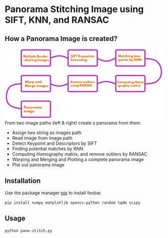 # Panorama Stitching Image using SIFT, KNN, and RANSAC
## How a Panorama Image is created?
![The steps of Panorama process](./img/process.png)
From two image paths (left & right) create a panorama from them.
* Assign two string as images path
* Read image from image path
* Detect Keypoint and Descriptors by SIFT
* Finding potential matches by KNN
* Computing Homography matrix, and remove outliers by RANSAC
* Warping and Merging and Plotting a complete panorama image
* Plot out panorama image 

## Installation
Use the package manager [pip](https://pip.pypa.io/en/stable/) to install foobar.
```bash
pip install numpy matplotlib opencv-python random tqdm scipy
```

## Usage
```bash
python pano-stitch.py
```
